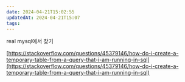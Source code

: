 ```yaml
---
date: 2024-04-21T15:02:55
updatedAt: 2024-04-21T15:07
tags: 
---
```

real mysql에서 찾기

[https://stackoverflow.com/questions/45379146/how-do-i-create-a-temporary-table-from-a-query-that-i-am-running-in-sql](https://stackoverflow.com/questions/45379146/how-do-i-create-a-temporary-table-from-a-query-that-i-am-running-in-sql)